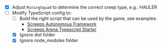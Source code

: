 - [x] Adjust `MiningSquad` to determine the correct creep type, e.g.: HAULER
- [ ] Modify TypeScript config to:
  - [ ] Build the right script that can be used by the game, see examples:
    - [Screeps Autonomous Framework](https://github.com/admon84/screeps-autonomous-framework)
    - [Screeps Arena Typescript Starter](https://github.com/screepers/screeps-arena-typescript-starter)
  - [x] Ignore dist folder
  - [x] Ignore node_modules folder
